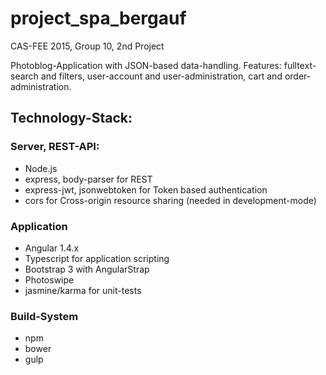 # project_spa_bergauf
CAS-FEE 2015, Group 10, 2nd Project

Photoblog-Application with JSON-based data-handling. Features: fulltext-search and filters, user-account and user-administration, cart and order-administration.

## Technology-Stack:

### Server, REST-API:
- Node.js
- express, body-parser for REST
- express-jwt, jsonwebtoken for Token based authentication
- cors for Cross-origin resource sharing (needed in development-mode)

### Application
- Angular 1.4.x
- Typescript for application scripting
- Bootstrap 3 with AngularStrap
- Photoswipe
- jasmine/karma for unit-tests

### Build-System
- npm
- bower
- gulp
